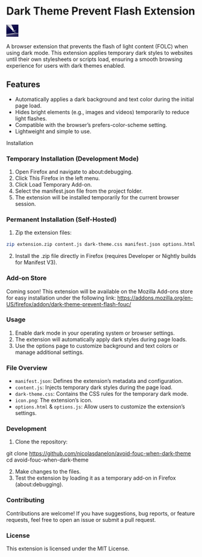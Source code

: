 # Dark Theme Prevent Flash Extension

![Dark Theme Prevent Flash Extension icon](./icon.png)

A browser extension that prevents the flash of light content (FOLC) when using dark mode. This extension applies temporary dark styles to websites until their own stylesheets or scripts load, ensuring a smooth browsing experience for users with dark themes enabled.

## Features

 - Automatically applies a dark background and text color during the initial page load.
 - Hides bright elements (e.g., images and videos) temporarily to reduce light flashes.
 - Compatible with the browser’s prefers-color-scheme setting.
 - Lightweight and simple to use.

Installation

### Temporary Installation (Development Mode)

1.	Open Firefox and navigate to about:debugging.
2.	Click This Firefox in the left menu.
3.	Click Load Temporary Add-on.
4.	Select the manifest.json file from the project folder.
5.	The extension will be installed temporarily for the current browser session.

### Permanent Installation (Self-Hosted)

1.	Zip the extension files:

```bash
zip extension.zip content.js dark-theme.css manifest.json options.html options.js
```

2.	Install the .zip file directly in Firefox (requires Developer or Nightly builds for Manifest V3).

### Add-on Store

Coming soon! This extension will be available on the Mozilla Add-ons store for easy installation under the following link: https://addons.mozilla.org/en-US/firefox/addon/dark-theme-prevent-flash-fouc/

### Usage

1.	Enable dark mode in your operating system or browser settings.
2.	The extension will automatically apply dark styles during page loads.
3.	Use the options page to customize background and text colors or manage additional settings.

### File Overview

 - `manifest.json`: Defines the extension’s metadata and configuration.
 - `content.js`: Injects temporary dark styles during the page load.
 - `dark-theme.css`: Contains the CSS rules for the temporary dark mode.
 - `icon.png`: The extension’s icon.
 - `options.html` & `options.js`: Allow users to customize the extension’s settings.

### Development

1.	Clone the repository:

git clone https://github.com/nicolasdanelon/avoid-fouc-when-dark-theme
cd avoid-fouc-when-dark-theme

2.	Make changes to the files.
3.	Test the extension by loading it as a temporary add-on in Firefox (about:debugging).

### Contributing

Contributions are welcome! If you have suggestions, bug reports, or feature requests, feel free to open an issue or submit a pull request.

### License

This extension is licensed under the MIT License.
